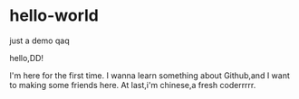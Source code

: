 # hello-world
just a demo qaq


hello,DD!

I'm here for the first time. I wanna learn something about Github,and I want to making some friends here.
At last,i'm chinese,a fresh coderrrrr.
